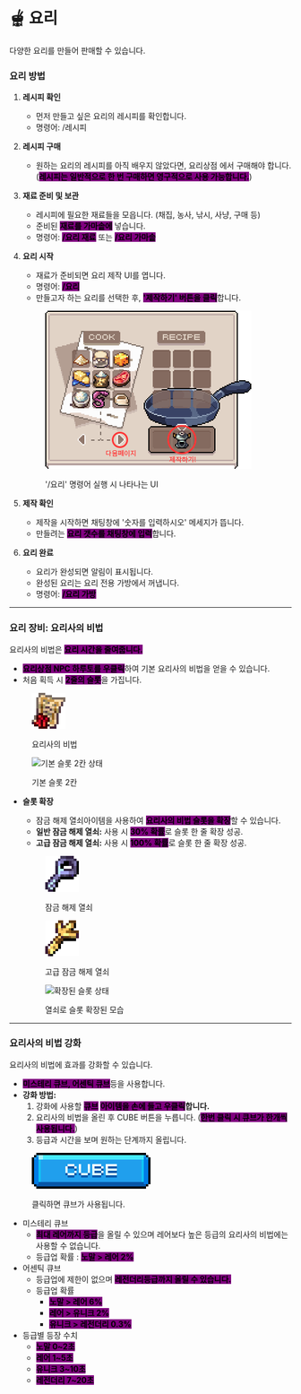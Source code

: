 # 🫕 요리

다양한 요리를 만들어 판매할 수 있습니다.

### **요리 방법**

1. **레시피 확인**
   * 먼저 만들고 싶은 요리의 레시피를 확인합니다.
   * 명령어: /레시피
2. **레시피 구매**
   * 원하는 요리의 레시피를 아직 배우지 않았다면, 요리상점 에서 구매해야 합니다. (<mark style="background-color:purple;">**레시피는 일반적으로 한 번 구매하면 영구적으로 사용 가능합니다.**</mark>)
3. **재료 준비 및 보관**
   * 레시피에 필요한 재료들을 모읍니다. (채집, 농사, 낚시, 사냥, 구매 등)
   * 준비된 <mark style="background-color:purple;">**재료를 가마솥에**</mark> 넣습니다.
   * 명령어: <mark style="background-color:purple;">**/요리 재료**</mark> 또는 <mark style="background-color:purple;">**/요리 가마솥**</mark>
4.  **요리 시작**

    * 재료가 준비되면 요리 제작 UI를 엽니다.
    * 명령어: <mark style="background-color:purple;">**/요리**</mark>
    * 만들고자 하는 요리를 선택한 후, <mark style="background-color:purple;">**'제작하기' 버튼을 클릭**</mark>합니다.

    <div align="left"><figure><img src="../../../.gitbook/assets/cook.png" alt="요리 제작 UI"><figcaption><p>'/요리' 명령어 실행 시 나타나는 UI</p></figcaption></figure></div>
5. **제작 확인**
   * 제작을 시작하면 채팅창에 '숫자를 입력하시오' 메세지가 뜹니다.
   * 만들려는 <mark style="background-color:purple;">**요리 갯수를 채팅창에 입력**</mark>합니다.
6. **요리 완료**
   * 요리가 완성되면 알림이 표시됩니다.
   * 완성된 요리는 요리 전용 가방에서 꺼냅니다.
   * 명령어: <mark style="background-color:purple;">**/요리 가방**</mark>

***

### **요리 장비: 요리사의 비법**

요리사의 비법은 <mark style="background-color:purple;">**요리 시간을 줄여줍니다.**</mark>

* <mark style="background-color:purple;">**요리상점 NPC 하루토를 우클릭**</mark>하여 기본 요리사의 비법을 얻을 수 있습니다.
* 처음 획득 시 <mark style="background-color:purple;">**2줄의 슬롯**</mark>을 가집니다.

<div align="left"><figure><img src="../../../.gitbook/assets/제목 없음-9 (1).png" alt="요리사의 비법 아이템"><figcaption><p>요리사의 비법</p></figcaption></figure></div>

<div align="left"><figure><img src="../../../.gitbook/assets/2줄.png" alt="기본 슬롯 2칸 상태"><figcaption><p>기본 슬롯 2칸</p></figcaption></figure></div>

*   **슬롯 확장**

    * 잠금 해제 열쇠아이템을 사용하여 <mark style="background-color:purple;">**요리사의 비법 슬롯을 확장**</mark>할 수 있습니다.
    * **일반 잠금 해제 열쇠:** 사용 시 <mark style="background-color:purple;">**30% 확률**</mark>로 슬롯 한 줄 확장 성공.
    * **고급 잠금 해제 열쇠:** 사용 시 <mark style="background-color:purple;">**100% 확률**</mark>로 슬롯 한 줄 확장 성공.

    <div align="left"><figure><img src="../../../.gitbook/assets/잠금해제열쇠 (1).png" alt="일반 잠금 해제 열쇠"><figcaption><p>잠금 해제 열쇠</p></figcaption></figure> <figure><img src="../../../.gitbook/assets/고급해제열쇠 (1).png" alt="고급 잠금 해제 열쇠"><figcaption><p>고급 잠금 해제 열쇠</p></figcaption></figure></div>

    <div align="left"><figure><img src="../../../.gitbook/assets/3줄.png" alt="확장된 슬롯 상태"><figcaption><p>열쇠로 슬롯 확장된 모습</p></figcaption></figure></div>

***

### **요리사의 비법 강화**

요리사의 비법에 효과를 강화할 수 있습니다.

* <mark style="background-color:purple;">**미스테리 큐브,  어센틱 큐브**</mark>등을 사용합니다.
* **강화 방법:**
  1. 강화에 사용할 <mark style="background-color:purple;">**큐브**</mark> <mark style="background-color:purple;">**아이템을 손에 들고 우클릭**</mark>**합니다.**
  2. 요리사의 비법을 올린 후 CUBE 버튼을 누릅니다. (<mark style="background-color:purple;">**한번 클릭 시 큐브가 한개씩 사용됩니다.**</mark>)
  3. 등급과 시간을 보며 원하는 단계까지 올립니다.

<div align="left"><figure><img src="../../../.gitbook/assets/제목 없음-17.png" alt=""><figcaption><p>클릭하면 큐브가 사용됩니다.</p></figcaption></figure></div>

* 미스테리 큐브
  * <mark style="background-color:purple;">**최대 레어까지 등급**</mark>을 올릴 수 있으며 레어보다 높은 등급의 요리사의 비법에는 사용할 수 없습니다.
  * 등급업 확률 : <mark style="background-color:purple;">**노말 > 레어 2%**</mark>
* 어센틱 큐브
  * 등급업에 제한이 없으며 <mark style="background-color:purple;">**레전더리등급까지 올릴 수 있습니다.**</mark>
  * 등급업 확률
    * <mark style="background-color:purple;">**노말 > 레어 6%**</mark>
    * <mark style="background-color:purple;">**레어 > 유니크 2%**</mark>
    * <mark style="background-color:purple;">**유니크 > 레전더리 0.3%**</mark>
* 등급별 등장 수치
  * <mark style="background-color:purple;">**노말 0\~2초**</mark>
  * <mark style="background-color:purple;">**레어 1\~5초**</mark>
  * <mark style="background-color:purple;">**유니크 3\~10초**</mark>
  * <mark style="background-color:purple;">**레전더리 7\~20초**</mark>

